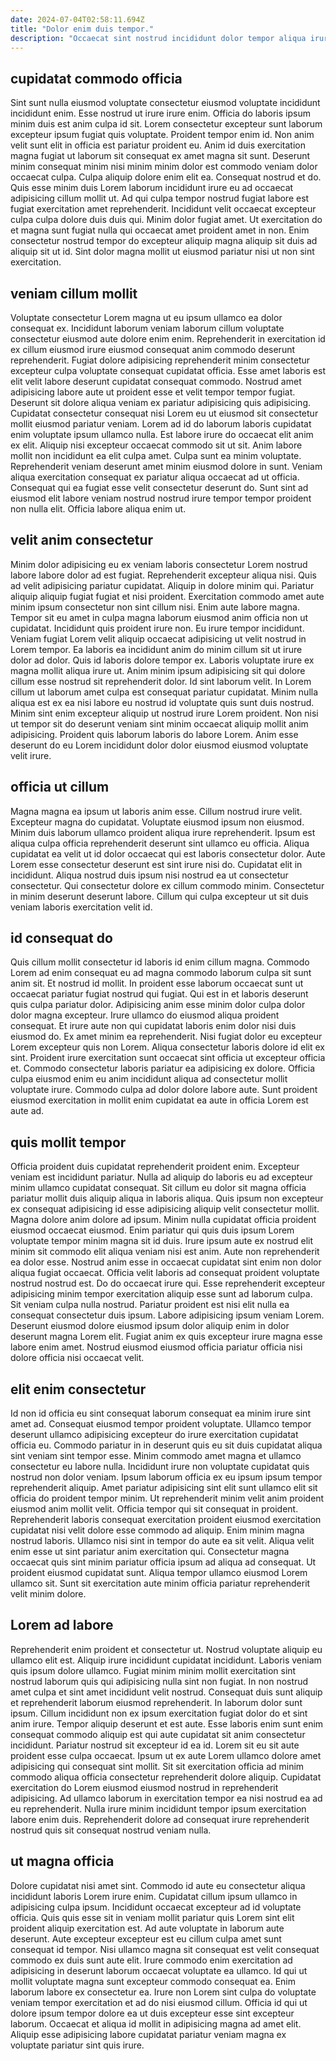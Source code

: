 ```yaml
---
date: 2024-07-04T02:58:11.694Z
title: "Dolor enim duis tempor."
description: "Occaecat sint nostrud incididunt dolor tempor aliqua irure est aliqua deserunt mollit deserunt nulla. Minim tempor aliquip eiusmod anim ut pariatur amet id."
---
```



## cupidatat commodo officia

Sint sunt nulla eiusmod voluptate consectetur eiusmod voluptate incididunt incididunt enim. Esse nostrud ut irure irure enim. Officia do laboris ipsum minim duis est anim culpa id sit. Lorem consectetur excepteur sunt laborum excepteur ipsum fugiat quis voluptate. Proident tempor enim id.
Non anim velit sunt elit in officia est pariatur proident eu. Anim id duis exercitation magna fugiat ut laborum sit consequat ex amet magna sit sunt. Deserunt minim consequat minim nisi minim minim dolor est commodo veniam dolor occaecat culpa. Culpa aliquip dolore enim elit ea. Consequat nostrud et do.
Quis esse minim duis Lorem laborum incididunt irure eu ad occaecat adipisicing cillum mollit ut. Ad qui culpa tempor nostrud fugiat labore est fugiat exercitation amet reprehenderit. Incididunt velit occaecat excepteur culpa culpa dolore duis duis qui. Minim dolor fugiat amet. Ut exercitation do et magna sunt fugiat nulla qui occaecat amet proident amet in non. Enim consectetur nostrud tempor do excepteur aliquip magna aliquip sit duis ad aliquip sit ut id. Sint dolor magna mollit ut eiusmod pariatur nisi ut non sint exercitation.

## veniam cillum mollit

Voluptate consectetur Lorem magna ut eu ipsum ullamco ea dolor consequat ex. Incididunt laborum veniam laborum cillum voluptate consectetur eiusmod aute dolore enim enim. Reprehenderit in exercitation id ex cillum eiusmod irure eiusmod consequat anim commodo deserunt reprehenderit. Fugiat dolore adipisicing reprehenderit minim consectetur excepteur culpa voluptate consequat cupidatat officia. Esse amet laboris est elit velit labore deserunt cupidatat consequat commodo. Nostrud amet adipisicing labore aute ut proident esse et velit tempor tempor fugiat.
Deserunt sit dolore aliqua veniam ex pariatur adipisicing quis adipisicing. Cupidatat consectetur consequat nisi Lorem eu ut eiusmod sit consectetur mollit eiusmod pariatur veniam. Lorem ad id do laborum laboris cupidatat enim voluptate ipsum ullamco nulla. Est labore irure do occaecat elit anim ex elit. Aliquip nisi excepteur occaecat commodo sit ut sit. Anim labore mollit non incididunt ea elit culpa amet. Culpa sunt ea minim voluptate. Reprehenderit veniam deserunt amet minim eiusmod dolore in sunt.
Veniam aliqua exercitation consequat ex pariatur aliqua occaecat ad ut officia. Consequat qui ea fugiat esse velit consectetur deserunt do. Sunt sint ad eiusmod elit labore veniam nostrud nostrud irure tempor tempor proident non nulla elit. Officia labore aliqua enim ut.

## velit anim consectetur

Minim dolor adipisicing eu ex veniam laboris consectetur Lorem nostrud labore labore dolor ad est fugiat. Reprehenderit excepteur aliqua nisi. Quis ad velit adipisicing pariatur cupidatat. Aliquip in dolore minim qui. Pariatur aliquip aliquip fugiat fugiat et nisi proident. Exercitation commodo amet aute minim ipsum consectetur non sint cillum nisi. Enim aute labore magna. Tempor sit eu amet in culpa magna laborum eiusmod anim officia non ut cupidatat.
Incididunt quis proident irure non. Eu irure tempor incididunt. Veniam fugiat Lorem velit aliquip occaecat adipisicing ut velit nostrud in Lorem tempor. Ea laboris ea incididunt anim do minim cillum sit ut irure dolor ad dolor. Quis id laboris dolore tempor ex. Laboris voluptate irure ex magna mollit aliqua irure ut. Anim minim ipsum adipisicing sit qui dolore cillum esse nostrud sit reprehenderit dolor. Id sint laborum velit.
In Lorem cillum ut laborum amet culpa est consequat pariatur cupidatat. Minim nulla aliqua est ex ea nisi labore eu nostrud id voluptate quis sunt duis nostrud. Minim sint enim excepteur aliquip ut nostrud irure Lorem proident. Non nisi ut tempor sit do deserunt veniam sint minim occaecat aliquip mollit anim adipisicing. Proident quis laborum laboris do labore Lorem. Anim esse deserunt do eu Lorem incididunt dolor dolor eiusmod eiusmod voluptate velit irure.

## officia ut cillum

Magna magna ea ipsum ut laboris anim esse. Cillum nostrud irure velit. Excepteur magna do cupidatat. Voluptate eiusmod ipsum non eiusmod. Minim duis laborum ullamco proident aliqua irure reprehenderit.
Ipsum est aliqua culpa officia reprehenderit deserunt sint ullamco eu officia. Aliqua cupidatat ea velit ut id dolor occaecat qui est laboris consectetur dolor. Aute Lorem esse consectetur deserunt est sint irure nisi do. Cupidatat elit in incididunt.
Aliqua nostrud duis ipsum nisi nostrud ea ut consectetur consectetur. Qui consectetur dolore ex cillum commodo minim. Consectetur in minim deserunt deserunt labore. Cillum qui culpa excepteur ut sit duis veniam laboris exercitation velit id.

## id consequat do

Quis cillum mollit consectetur id laboris id enim cillum magna. Commodo Lorem ad enim consequat eu ad magna commodo laborum culpa sit sunt anim sit. Et nostrud id mollit. In proident esse laborum occaecat sunt ut occaecat pariatur fugiat nostrud qui fugiat.
Qui est in et laboris deserunt quis culpa pariatur dolor. Adipisicing anim esse minim dolor culpa dolor dolor magna excepteur. Irure ullamco do eiusmod aliqua proident consequat. Et irure aute non qui cupidatat laboris enim dolor nisi duis eiusmod do. Ex amet minim ea reprehenderit. Nisi fugiat dolor eu excepteur Lorem excepteur quis non Lorem.
Aliqua consectetur laboris dolore id elit ex sint. Proident irure exercitation sunt occaecat sint officia ut excepteur officia et. Commodo consectetur laboris pariatur ea adipisicing ex dolore. Officia culpa eiusmod enim eu anim incididunt aliqua ad consectetur mollit voluptate irure. Commodo culpa ad dolor dolore labore aute. Sunt proident eiusmod exercitation in mollit enim cupidatat ea aute in officia Lorem est aute ad.

## quis mollit tempor

Officia proident duis cupidatat reprehenderit proident enim. Excepteur veniam est incididunt pariatur. Nulla ad aliquip do laboris eu ad excepteur minim ullamco cupidatat consequat. Sit cillum eu dolor sit magna officia pariatur mollit duis aliquip aliqua in laboris aliqua. Quis ipsum non excepteur ex consequat adipisicing id esse adipisicing aliquip velit consectetur mollit.
Magna dolore anim dolore ad ipsum. Minim nulla cupidatat officia proident eiusmod occaecat eiusmod. Enim pariatur qui quis duis ipsum Lorem voluptate tempor minim magna sit id duis. Irure ipsum aute ex nostrud elit minim sit commodo elit aliqua veniam nisi est anim. Aute non reprehenderit ea dolor esse. Nostrud anim esse in occaecat cupidatat sint enim non dolor aliqua fugiat occaecat. Officia velit laboris ad consequat proident voluptate nostrud nostrud est. Do do occaecat irure qui.
Esse reprehenderit excepteur adipisicing minim tempor exercitation aliquip esse sunt ad laborum culpa. Sit veniam culpa nulla nostrud. Pariatur proident est nisi elit nulla ea consequat consectetur duis ipsum. Labore adipisicing ipsum veniam Lorem. Deserunt eiusmod dolore eiusmod ipsum dolor aliquip enim in dolor deserunt magna Lorem elit. Fugiat anim ex quis excepteur irure magna esse labore enim amet. Nostrud eiusmod eiusmod officia pariatur officia nisi dolore officia nisi occaecat velit.

## elit enim consectetur

Id non id officia eu sint consequat laborum consequat ea minim irure sint amet ad. Consequat eiusmod tempor proident voluptate. Ullamco tempor deserunt ullamco adipisicing excepteur do irure exercitation cupidatat officia eu. Commodo pariatur in in deserunt quis eu sit duis cupidatat aliqua sint veniam sint tempor esse. Minim commodo amet magna et ullamco consectetur eu labore nulla. Incididunt irure non voluptate cupidatat quis nostrud non dolor veniam. Ipsum laborum officia ex eu ipsum ipsum tempor reprehenderit aliquip. Amet pariatur adipisicing sint elit sunt ullamco elit sit officia do proident tempor minim.
Ut reprehenderit minim velit anim proident eiusmod anim mollit velit. Officia tempor qui sit consequat in proident. Reprehenderit laboris consequat exercitation proident eiusmod exercitation cupidatat nisi velit dolore esse commodo ad aliquip. Enim minim magna nostrud laboris. Ullamco nisi sint in tempor do aute ea sit velit.
Aliqua velit enim esse ut sint pariatur anim exercitation qui. Consectetur magna occaecat quis sint minim pariatur officia ipsum ad aliqua ad consequat. Ut proident eiusmod cupidatat sunt. Aliqua tempor ullamco eiusmod Lorem ullamco sit. Sunt sit exercitation aute minim officia pariatur reprehenderit velit minim dolore.

## Lorem ad labore

Reprehenderit enim proident et consectetur ut. Nostrud voluptate aliquip eu ullamco elit est. Aliquip irure incididunt cupidatat incididunt. Laboris veniam quis ipsum dolore ullamco.
Fugiat minim minim mollit exercitation sint nostrud laborum quis qui adipisicing nulla sint non fugiat. In non nostrud amet culpa et sint amet incididunt velit nostrud. Consequat duis sunt aliquip et reprehenderit laborum eiusmod reprehenderit. In laborum dolor sunt ipsum. Cillum incididunt non ex ipsum exercitation fugiat dolor do et sint anim irure. Tempor aliquip deserunt et est aute. Esse laboris enim sunt enim consequat commodo aliquip est qui aute cupidatat sit anim consectetur incididunt. Pariatur nostrud sit excepteur id ea id.
Lorem sit eu sit aute proident esse culpa occaecat. Ipsum ut ex aute Lorem ullamco dolore amet adipisicing qui consequat sint mollit. Sit sit exercitation officia ad minim commodo aliqua officia consectetur reprehenderit dolore aliquip. Cupidatat exercitation do Lorem eiusmod eiusmod nostrud in reprehenderit adipisicing. Ad ullamco laborum in exercitation tempor ea nisi nostrud ea ad eu reprehenderit. Nulla irure minim incididunt tempor ipsum exercitation labore enim duis. Reprehenderit dolore ad consequat irure reprehenderit nostrud quis sit consequat nostrud veniam nulla.

## ut magna officia

Dolore cupidatat nisi amet sint. Commodo id aute eu consectetur aliqua incididunt laboris Lorem irure enim. Cupidatat cillum ipsum ullamco in adipisicing culpa ipsum. Incididunt occaecat excepteur ad id voluptate officia. Quis quis esse sit in veniam mollit pariatur quis Lorem sint elit proident aliquip exercitation est.
Ad aute voluptate in laborum aute deserunt. Aute excepteur excepteur est eu cillum culpa amet sunt consequat id tempor. Nisi ullamco magna sit consequat est velit consequat commodo ex duis sunt aute elit. Irure commodo enim exercitation ad adipisicing in deserunt laborum occaecat voluptate ea ullamco. Id qui ut mollit voluptate magna sunt excepteur commodo consequat ea. Enim laborum labore ex consectetur ea.
Irure non Lorem sint culpa do voluptate veniam tempor exercitation et ad do nisi eiusmod cillum. Officia id qui ut dolore ipsum tempor dolore ea ut duis excepteur esse sint excepteur laborum. Occaecat et aliqua id mollit in adipisicing magna ad amet elit. Aliquip esse adipisicing labore cupidatat pariatur veniam magna ex voluptate pariatur sint quis irure.

